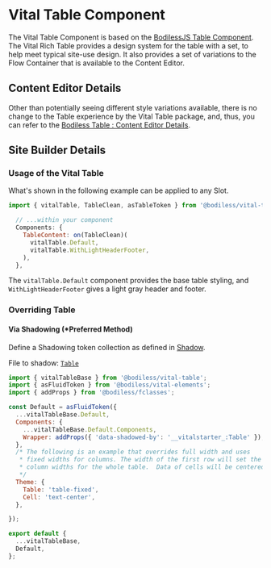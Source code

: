 # Vital Table Component

The Vital Table Component is based on the [BodilessJS Table Component](/Components/Table). The Vital
Rich Table provides a design system for the table with a set, to help meet typical site-use design.
It also provides a set of variations to the Flow Container that is available to the Content Editor.

## Content Editor Details

Other than potentially seeing different style variations available, there is no change to the Table
experience by the Vital Table package, and, thus, you can refer to the [Bodiless Table : Content
Editor Details](/Components/Table#content-editor-details).

## Site Builder Details

### Usage of the Vital Table

What's shown in the following example can be applied to any Slot.

```js
import { vitalTable, TableClean, asTableToken } from '@bodiless/vital-table';

  // ...within your component
  Components: {
    TableContent: on(TableClean)(
      vitalTable.Default,
      vitalTable.WithLightHeaderFooter,
    ),
  },

```

The `vitalTable.Default` component provides the base table styling, and `WithLightHeaderFooter`
gives a light gray header and footer.

### Overriding Table

#### Via Shadowing (*Preferred Method)

Define a Shadowing token collection as defined in [Shadow](./VitalElements/Shadow).

File to shadow:
[`Table`](https://github.com/johnsonandjohnson/Bodiless-JS/blob/main/packages/vital-table/src/components/Table/tokens/vitalTable.ts)

```js
import { vitalTableBase } from '@bodiless/vital-table';
import { asFluidToken } from '@bodiless/vital-elements';
import { addProps } from '@bodiless/fclasses';

const Default = asFluidToken({
  ...vitalTableBase.Default,
  Components: {
    ...vitalTableBase.Default.Components,
    Wrapper: addProps({ 'data-shadowed-by': '__vitalstarter_:Table' }),
  },
  /* The following is an example that overrides full width and uses
   * fixed widths for columns. The width of the first row will set the
   * column widths for the whole table.  Data of cells will be centered.
   */
  Theme: {
    Table: 'table-fixed',
    Cell: 'text-center',
  },

});

export default {
  ...vitalTableBase,
  Default,
};
```

